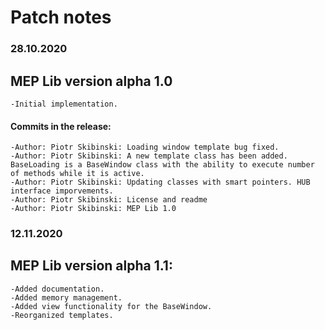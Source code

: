 # Patch notes

### 28.10.2020
## MEP Lib version alpha 1.0
	-Initial implementation.

#### Commits in the release:
 	-Author: Piotr Skibinski: Loading window template bug fixed.
 	-Author: Piotr Skibinski: A new template class has been added. BaseLoading is a BaseWindow class with the ability to execute number of methods while it is active.
 	-Author: Piotr Skibinski: Updating classes with smart pointers. HUB interface imporvements.
 	-Author: Piotr Skibinski: License and readme
 	-Author: Piotr Skibinski: MEP Lib 1.0

### 12.11.2020
## MEP Lib version alpha 1.1:
	-Added documentation.
	-Added memory management.
	-Added view functionality for the BaseWindow.
	-Reorganized templates.


